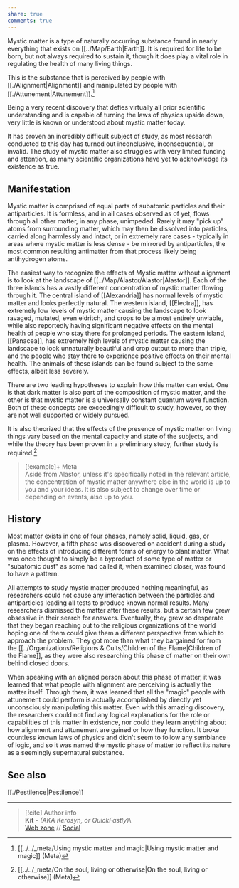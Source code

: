 ```yaml
---  
share: true  
comments: true  
---  
```

Mystic matter is a type of naturally occurring substance found in nearly everything that exists on [[../Map/Earth|Earth]]. It is required for life to be born, but not always required to sustain it, though it does play a vital role in regulating the health of many living things.  
  
This is the substance that is perceived by people with [[./Alignment|Alignment]] and manipulated by people with [[./Attunement|Attunement]].[^1]  
  
Being a very recent discovery that defies virtually all prior scientific understanding and is capable of turning the laws of physics upside down, very little is known or understood about mystic matter today.  
  
It has proven an incredibly difficult subject of study, as most research conducted to this day has turned out inconclusive, inconsequential, or invalid. The study of mystic matter also struggles with very limited funding and attention, as many scientific organizations have yet to acknowledge its existence as true.  
  
## Manifestation  
  
Mystic matter is comprised of equal parts of subatomic particles and their antiparticles. It is formless, and in all cases observed as of yet, flows through all other matter, in any phase, unimpeded. Rarely it may "pick up" atoms from surrounding matter, which may then be dissolved into particles, carried along harmlessly and intact, or in extremely rare cases - typically in areas where mystic matter is less dense - be mirrored by antiparticles, the most common resulting antimatter from that process likely being antihydrogen atoms.  
  
The easiest way to recognize the effects of Mystic matter without alignment is to look at the landscape of [[../Map/Alastor/Alastor|Alastor]]. Each of the three islands has a vastly different concentration of mystic matter flowing through it. The central island of [[Alexandria]] has normal levels of mystic matter and looks perfectly natural. The western island, [[Electra]], has extremely low levels of mystic matter causing the landscape to look ravaged, mutated, even eldritch, and crops to be almost entirely unviable, while also reportedly having significant negative effects on the mental health of people who stay there for prolonged periods. The eastern island, [[Panacea]], has extremely high levels of mystic matter causing the landscape to look unnaturally beautiful and crop output to more than triple, and the people who stay there to experience positive effects on their mental health. The animals of these islands can be found subject to the same effects, albeit less severely.  
  
There are two leading hypotheses to explain how this matter can exist. One is that dark matter is also part of the composition of mystic matter, and the other is that mystic matter is a universally constant quantum wave function. Both of these concepts are exceedingly difficult to study, however, so they are not well supported or widely pursued.  
  
It is also theorized that the effects of the presence of mystic matter on living things vary based on the mental capacity and state of the subjects, and while the theory has been proven in a preliminary study, further study is required.[^2]  
  
> [!example]+ Meta  
> Aside from Alastor, unless it's specifically noted in the relevant article, the concentration of mystic matter anywhere else in the world is up to you and your ideas. It is also subject to change over time or depending on events, also up to you.  
  
## History  
  
Most matter exists in one of four phases, namely solid, liquid, gas, or plasma. However, a fifth phase was discovered on accident during a study on the effects of introducing different forms of energy to plant matter. What was once thought to simply be a byproduct of some type of matter or "subatomic dust" as some had called it, when examined closer, was found to have a pattern.  
  
All attempts to study mystic matter produced nothing meaningful, as researchers could not cause any interaction between the particles and antiparticles leading all tests to produce known normal results. Many researchers dismissed the matter after these results, but a certain few grew obsessive in their search for answers. Eventually, they grew so desperate that they began reaching out to the religious organizations of the world hoping one of them could give them a different perspective from which to approach the problem. They got more than what they bargained for from the [[../Organizations/Religions & Cults/Children of the Flame|Children of the Flame]], as they were also researching this phase of matter on their own behind closed doors.  
  
When speaking with an aligned person about this phase of matter, it was learned that what people with alignment are perceiving is actually the matter itself. Through them, it was learned that all the "magic" people with attunement could perform is actually accomplished by directly yet unconsciously manipulating this matter. Even with this amazing discovery, the researchers could not find any logical explanations for the role or capabilities of this matter in existence, nor could they learn anything about how alignment and attunement are gained or how they function. It broke countless known laws of physics and didn't seem to follow any semblance of logic, and so it was named the mystic phase of matter to reflect its nature as a seemingly supernatural substance.  
  
## See also  
  
[[./Pestilence|Pestilence]]  
  
[^1]: [[../../_meta/Using mystic matter and magic|Using mystic matter and magic]] (Meta)  
[^2]: [[../../_meta/On the soul, living or otherwise|On the soul, living or otherwise]] (Meta)  
  
-----  
> [!cite] Author info  
> **Kit** - *(AKA Kerosyn, or QuickFastly)*\  
> [Web zone](https://kerosyn.link) // [Social](https://a.tripulse.link/@kit)